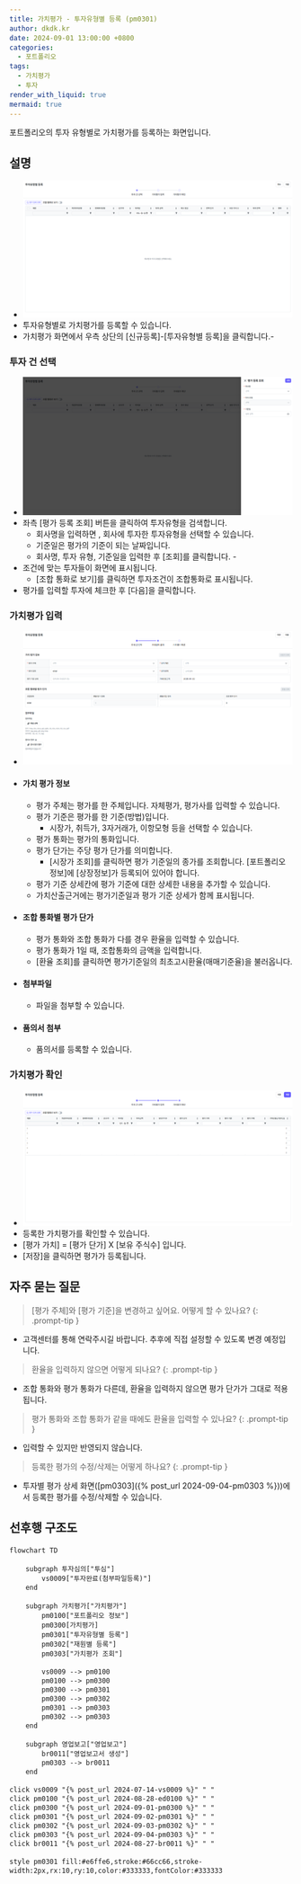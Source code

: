 ```yaml
---
title: 가치평가 - 투자유형별 등록 (pm0301)
author: dkdk.kr
date: 2024-09-01 13:00:00 +0800
categories:
  - 포트폴리오
tags:
  - 가치평가
  - 투자
render_with_liquid: true
mermaid: true
---
```

포트폴리오의 투자 유형별로 가치평가를 등록하는 화면입니다.

## 설명
-  ![가치평가2](assets/img/Pasted%20image%2020250122150713.png)
- 투자유형별로 가치평가를 등록할 수 있습니다. 
- 가치평가 화면에서 우측 상단의 [신규등록]-[투자유형별 등록]을 클릭합니다.-
### 투자 건 선택
- ![가치평가3](assets/img/Pasted%20image%2020250122150742.png)
- 좌측 [평가 등록 조회] 버튼을 클릭하여 투자유형을 검색합니다.
	- 회사명을 입력하면 , 회사에 투자한 투자유형을 선택할 수 있습니다.
	- 기준일은 평가의 기준이 되는 날짜입니다. 
	- 회사명, 투자 유형, 기준일을 입력한 후 [조회]를 클릭합니다.	- 
- 조건에 맞는 투자들이 화면에 표시됩니다.
	- [조합 통화로 보기]를 클릭하면 투자조건이 조합통화로 표시됩니다.
- 평가를 입력할 투자에 체크한 후 [다음]을 클릭합니다.
### 가치평가 입력
- ![가치평가4](assets/img/Pasted%20image%2020250122150819.png)
- #### 가치 평가 정보
	- 평가 주체는 평가를 한 주체입니다. 자체평가, 평가사를 입력할 수 있습니다.
	- 평가 기준은 평가를 한 기준(방법)입니다.
		- 시장가, 취득가, 3자거래가, 이항모형 등을 선택할 수 있습니다.
	- 평가 통화는 평가의 통화입니다.
	- 평가 단가는 주당 평가 단가를 의미합니다.
		- [시장가 조회]를 클릭하면 평가 기준일의 종가를 조회합니다. [포트폴리오 정보]에 [상장정보]가 등록되어 있어야 합니다.
	- 평가 기준 상세칸에 평가 기준에 대한 상세한 내용을 추가할 수 있습니다.
	- 가치산출근거에는 평가기준일과 평가 기준 상세가 함께 표시됩니다. 
- #### 조합 통화별 평가 단가
	- 평가 통화와 조합 통화가 다를 경우 환율을 입력할 수 있습니다.
	- 평가 통화가 1일 때, 조합통화의 금액을 입력합니다.
	- [환율 조회]를 클릭하면 평가기준일의 최초고시환율(매매기준율)을 불러옵니다.
- #### 첨부파일
	- 파일을 첨부할 수 있습니다.
- #### 품의서 첨부
	- 품의서를 등록할 수 있습니다.
### 가치평가 확인
- ![가치평가6](assets/img/Pasted%20image%2020250122151015.png)
- 등록한 가치평가를 확인할 수 있습니다.
- [평가 가치] = [평가 단가] X [보유 주식수] 입니다.
- [저장]을 클릭하면 평가가 등록됩니다.  

## 자주 묻는 질문

> [평가 주체]와 [평가 기준]을 변경하고 싶어요. 어떻게 할 수 있나요?
{: .prompt-tip }

- 고객센터를 통해 연락주시길 바랍니다. 추후에 직접 설정할 수 있도록 변경 예정입니다. 

> 환율을 입력하지 않으면 어떻게 되나요?
{: .prompt-tip }

- 조합 통화와 평가 통화가 다른데, 환율을 입력하지 않으면 평가 단가가 그대로 적용됩니다. 
  
> 평가 통화와 조합 통화가 같을 때에도 환율을 입력할 수 있나요?
{: .prompt-tip }

- 입력할 수 있지만 반영되지 않습니다.

> 등록한 평가의 수정/삭제는 어떻게 하나요?
{: .prompt-tip }

- 투자별 평가 상세 화면([pm0303]({% post_url 2024-09-04-pm0303 %}))에서 등록한 평가를 수정/삭제할 수 있습니다.

## 선후행 구조도
```mermaid
flowchart TD

    subgraph 투자심의["투심"]
        vs0009["투자완료(첨부파일등록)"]
    end

    subgraph 가치평가["가치평가"]
	    pm0100["포트폴리오 정보"]
	    pm0300[가치평가]
        pm0301["투자유형별 등록"]
        pm0302["재원별 등록"]
        pm0303["가치평가 조회"]
        
        vs0009 --> pm0100
        pm0100 --> pm0300
	    pm0300 --> pm0301
        pm0300 --> pm0302
        pm0301 --> pm0303
        pm0302 --> pm0303       
    end

    subgraph 영업보고["영업보고"]
        br0011["영업보고서 생성"]
        pm0303 --> br0011
    end

click vs0009 "{% post_url 2024-07-14-vs0009 %}" " "
click pm0100 "{% post_url 2024-08-28-ed0100 %}" " "
click pm0300 "{% post_url 2024-09-01-pm0300 %}" " "
click pm0301 "{% post_url 2024-09-02-pm0301 %}" " "
click pm0302 "{% post_url 2024-09-03-pm0302 %}" " "
click pm0303 "{% post_url 2024-09-04-pm0303 %}" " "
click br0011 "{% post_url 2024-08-27-br0011 %}" " "

style pm0301 fill:#e6ffe6,stroke:#66cc66,stroke-width:2px,rx:10,ry:10,color:#333333,fontColor:#333333


```
